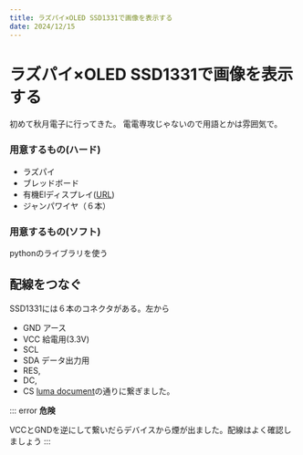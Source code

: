 ```yaml
---
title: ラズパイ×OLED SSD1331で画像を表示する
date: 2024/12/15
---
```


# ラズパイ×OLED SSD1331で画像を表示する

初めて秋月電子に行ってきた。
電電専攻じゃないので用語とかは雰囲気で。

### 用意するもの(ハード)
- ラズパイ
- ブレッドボード
- 有機Elディスプレイ([URL](https://akizukidenshi.com/catalog/g/g114435/))
- ジャンパワイヤ（６本）

### 用意するもの(ソフト)
pythonのライブラリを使う


## 配線をつなぐ
SSD1331には６本のコネクタがある。左から
- GND アース
- VCC 給電用(3.3V)
- SCL 
- SDA データ出力用
- RES,
- DC,
- CS
[luma document](https://luma-oled.readthedocs.io/en/latest/hardware.html#spi)の通りに繋ぎました。


::: error
**危険**

VCCとGNDを逆にして繋いだらデバイスから煙が出ました。配線はよく確認しましょう
:::

